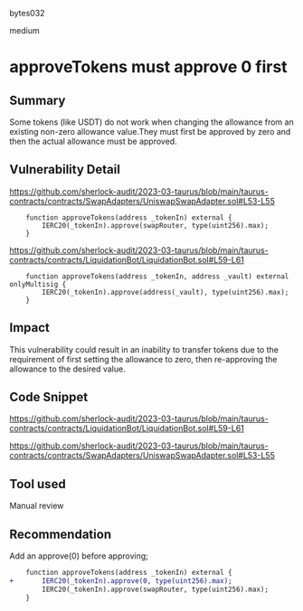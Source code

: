 bytes032

medium

# approveTokens must approve 0 first

## Summary
Some tokens (like USDT) do not work when changing the allowance from an existing non-zero allowance value.They must first be approved by zero and then the actual allowance must be approved.

## Vulnerability Detail

https://github.com/sherlock-audit/2023-03-taurus/blob/main/taurus-contracts/contracts/SwapAdapters/UniswapSwapAdapter.sol#L53-L55

```solidity
    function approveTokens(address _tokenIn) external {
        IERC20(_tokenIn).approve(swapRouter, type(uint256).max);
    }
```

https://github.com/sherlock-audit/2023-03-taurus/blob/main/taurus-contracts/contracts/LiquidationBot/LiquidationBot.sol#L59-L61

```solidity
    function approveTokens(address _tokenIn, address _vault) external onlyMultisig {
        IERC20(_tokenIn).approve(address(_vault), type(uint256).max);
    }
```

## Impact
This vulnerability could result in an inability to transfer tokens due to the requirement of first setting the allowance to zero, then re-approving the allowance to the desired value.


## Code Snippet
https://github.com/sherlock-audit/2023-03-taurus/blob/main/taurus-contracts/contracts/LiquidationBot/LiquidationBot.sol#L59-L61

https://github.com/sherlock-audit/2023-03-taurus/blob/main/taurus-contracts/contracts/SwapAdapters/UniswapSwapAdapter.sol#L53-L55

## Tool used
Manual review

## Recommendation
Add an approve(0) before approving;

```diff
    function approveTokens(address _tokenIn) external {
+       IERC20(_tokenIn).approve(0, type(uint256).max);
        IERC20(_tokenIn).approve(swapRouter, type(uint256).max);
    }
```